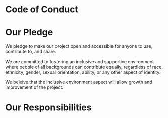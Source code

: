 # Code of Conduct

# Our Pledge
We pledge to make our project open and accessible for anyone to use, contribute to, and share. 

We are committed to fostering an inclusive and supportive environment where people of all backgrounds can contribute equally, regardless of race, ethnicity, gender, sexual orientation, ability, or any other aspect of identity.

We beleive that the inclusive environment aspect will allow growth and improvement of the project.

# Our Responsibilities

